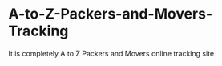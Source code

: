 # A-to-Z-Packers-and-Movers-Tracking
It is completely A to Z Packers and Movers online tracking site

